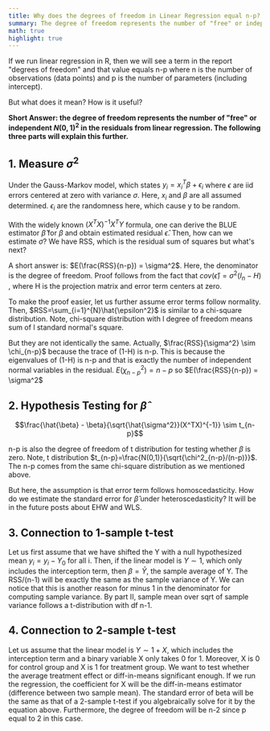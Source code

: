 ```yaml
---
title: Why does the degrees of freedom in Linear Regression equal n-p?
summary: The degree of freedom represents the number of "free" or independent $N(0,1)^2$ in the residuals from linear regression.
math: true
highlight: true
---
```


If we run linear regression in R, then we will see a term in the report "degrees of freedom" and that value equals n-p where n is the number of observations (data points) and p is the number of parameters (including intercept). 

But what does it mean? How is it useful? 

**Short Answer: the degree of freedom represents the number of "free" or independent $N(0,1)^2$ in the residuals from linear regression. The following three parts will explain this further.**

## 1. Measure $\sigma^2$

Under the Gauss-Markov model, which states $y_i = x_i^{T}\beta+\epsilon_i$ where $\epsilon$ are iid errors centered at zero with variance $\sigma$. Here, $x_i$ and $\beta$ are all assumed determined. $\epsilon_i$ are the randomness here, which cause y to be random.

With the widely known $(X^TX)^{-1}X^TY$ formula, one can derive the BLUE estimator $\hat{\beta}$ for $\beta$ and obtain estimated residual $\hat{\epsilon}$. Then, how can we estimate $\sigma$? We have RSS, which is the residual sum of squares but what's next?

A short answer is: $E(\frac{RSS}{n-p}) = \sigma^2$. Here, the denominator is the degree of freedom. Proof follows from the fact that $cov(\hat{\epsilon})=\sigma^2 (I_n-H)$ , where H is the projection matrix and error term centers at zero.

To make the proof easier, let us further assume error terms follow normality. Then, $RSS=\sum_{i=1}^{N}\hat{\epsilon^2}$ is similar to a chi-square distribution. Note, chi-square distribution with l degree of freedom means sum of l standard normal's square.

But they are not identically the same. Actually, $\frac{RSS}{\sigma^2} \sim \chi_{n-p}$ because the trace of (1-H) is n-p. This is because the eigenvalues of (1-H) is n-p and that is exactly the number of independent normal variables in the residual. $E(\chi^2_{n-p})=n-p$ so $E(\frac{RSS}{n-p}) = \sigma^2$

## 2. Hypothesis Testing for $\hat{\beta}$

$$\frac{\hat{\beta} - \beta}{\sqrt{\hat{\sigma^2}}(X^TX)^{-1}} \sim t_{n-p}$$

n-p is also the degree of freedom of t distribution for testing whether $\beta$ is zero. Note, t distribution $t_{n-p}=\frac{N(0,1)}{\sqrt{\chi^2_{n-p}/(n-p)}}$. The n-p comes from the same chi-square distribution as we mentioned above.

But here, the assumption is that error term follows homoscedasticity. How do we estimate the standard error for $\hat{\beta}$ under heteroscedasticity? It will be in the future posts about EHW and WLS.

## 3. Connection to 1-sample t-test

Let us first assume that we have shifted the Y with a null hypothesized mean $y_i = y_i - Y_0$ for all i. Then, if the linear model is $Y \sim 1$, which only includes the interception term, then $\beta = \bar{Y}$, the sample average of Y. The RSS/(n-1) will be exactly the same as the sample variance of Y. We can notice that this is another reason for minus 1 in the denominator for computing sample variance. By part II, sample mean over sqrt of sample variance follows a t-distribution with df n-1.

## 4. Connection to 2-sample t-test

Let us assume that the linear model is $Y \sim 1 + X$, which includes the interception term and a binary variable X only takes 0 for 1. Moreover, X is 0 for control group and X is 1 for treatment group. We want to test whether the average treatment effect or diff-in-means significant enough. If we run the regression, the coefficient for X will be the diff-in-means estimator (difference between two sample mean). The standard error of beta will be the same as that of a 2-sample t-test if you algebraically solve for it by the equation above. Furthermore, the degree of freedom will be n-2 since p equal to 2 in this case.

